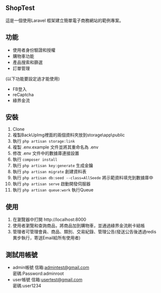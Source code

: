 ## ShopTest

這是一個使用Laravel 框架建立簡單電子商務網站的範例專案。

## 功能
- 使用者身份驗證和授權
- 購物車功能
- 產品搜索和篩選
- 訂單管理

(以下功能要設定過才能使用)
- FB登入
- reCaptcha
- 綠界金流

## 安裝
1.	Clone
2.	複製BackUpImg裡面的兩個資料夾放到storage\app\public
3.	執行 `php artisan storage:link`
4.	複製 .env.example 文件並將其重命名為 .env
5.	修改 .env 文件中的數據庫連接設置
6.	執行 `composer install`
7.	執行 `php artisan key:generate` 生成金鑰
8.	執行 `php artisan migrate` 創建資料表
9.	執行 `php artisan db:seed --class=AllSeede` 將示範資料填充到數據庫中
10.	執行 `php artisan serve` 啟動開發伺服器
11.	執行 `php artisan queue:work` 執行Queue

## 使用
1.	在瀏覽器中打開 http://localhost:8000
2.	使用者瀏覽和查詢商品，將商品加到購物車，並通過綠界金流刷卡結帳
3.	管理者可管理會員、商品、類別、交易紀錄、管理公告(發送公告後透過redis異步執行，寄送Email給所有使用者)

## 測試用帳號
- admin帳號
  信箱:admintest@gmail.com  
  密碼:Password:adminroot
- user帳號
  信箱:usertest@gmail.com  
  密碼:user1234
